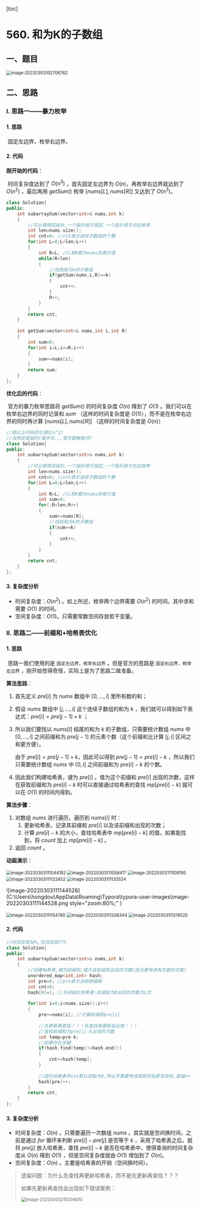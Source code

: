 [toc]

# 560. 和为K的子数组

## 一、题目

<img src="C:\Users\hongdou\AppData\Roaming\Typora\typora-user-images\image-20220303102706762.png" alt="image-20220303102706762" style="zoom:80%;" />

## 二、思路

### I. 思路一——暴力枚举

#### 1. 思路

​	固定左边界，枚举右边界。

#### 2. 代码

**刚开始的代码**：

​	时间复杂度达到了 $O(n^3)$ ，首先固定左边界为 $O(n)$，再枚举右边界就达到了 $O(n^2)$ ，最后再用 $getSum()$ 枚举 $[nums[L],nums[R]]$ 又达到了 $O(n^3)$。

```C++
class Solution{
public:
	int subarraySum(vector<int>& nums,int k)
	{
		//可以使用双指针,一个指针用于固定,一个指针用于向后枚举
		int len=nums.size();
		int cnt=0; //cnt表示连续子数组的个数 
		for(int L=0;L<len;L++)
		{
			int R=L; //L和R都为nums的索引值
			while(R<len)
			{
				//找到和为k的子数组 
				if(getSum(nums,L,R)==k)
				{
					cnt++; 
				}
				R++;
			} 
		}
		return cnt; 
	}
	
	int getSum(vector<int>& nums,int L,int R)
	{
		int sum=0;
		for(int i=L;i<=R;i++)
		{
			sum+=nums[i];
		}
		return sum;
	}
};
```

**优化后的代码**：

​	官方的暴力枚举思路将 $getSum()$ 的时间复杂度 $O(n)$ 降到了 $O(1)$ 。我们可以在枚举右边界的同时记录和 $sum$ （这样的时间复杂度是 $O(1)$），而不是在枚举右边界的同时再计算 $[nums[L],nums[R]]$ （这样的时间复杂度是 $O(n)$）

```C++
//把以上代码优化成O(n^2) 
//当然还是超时(搞半天,,,官方题解差评) 
class Solution{
public:
	int subarraySum(vector<int>& nums,int k)
	{
		//可以使用双指针,一个指针用于固定,一个指针用于向后枚举
		int len=nums.size();
		int cnt=0; //cnt表示连续子数组的个数 
		for(int L=0;L<len;L++)
		{
			int R=L; //L和R都为nums的索引值
			int sum=0;
			for(;R<len;R++)
			{
				sum+=nums[R];
				//找到和为k的子数组 
				if(sum==k)
				{
					cnt++; 
				}
			} 
		}
		return cnt; 
	}
};
```

#### 3. 复杂度分析

* 时间复杂度：$O(n^2)$ 。如上所述，枚举两个边界需要 $O(n^2)$ 的时间，其中求和需要 $O(1)$ 的时间。
* 空间复杂度：$O(1)$。只需要常数空间存放若干变量。

### II. 思路二——前缀和+哈希表优化

#### 1. 思路

​	思路一我们使用的是 `固定左边界，枚举右边界` 。但是官方的思路是 `固定右边界，枚举左边界` ，刚开始觉得奇怪，实际上是为了思路二做准备。

**算法思路**：

1. 首先定义 $pre[i]$ 为 $nums$ 数组中 $[0,...,i]$ 里所有数的和；

2. 假设 $nums$ 数组中 $[j,...,i]$ 这个连续子数组的和为 $k$ ，我们就可以得到如下表达式：$pre[i]=pre[j-1]+k$ ；

3. 所以我们要找以 $nums[i]$ 结尾的和为 $k$ 的子数组，只需要统计数组 $nums$ 中 $[0,...,i]$ 之间前缀和为 $pre[j-1]$ 的元素个数（这个前缀和比计算 $[j,i]$ 区间之和更方便）。

   由于 $pre[i]=pre[j-1]+k$，因此可以得到 $pre[j-1]=pre[i]-k$ ，所以我们只需要统计数组 $nums$ 中 $[0,i]$ 之间前缀和为 $pre[i]-k$ 的个数。

4. 因此我们构建哈希表，键为 $pre[i]$ ，值为这个前缀和 $pre[i]$ 出现的次数，这样在获取前缀和为 $pre[i]-k$ 时可以直接通过哈希表的查找 $mp[pre[i]-k]$ 就可以在 $O(1)$ 的时间内得到。

**算法步骤**：

1. 对数组 $nums$ 进行遍历，遍历到 $nums[i]$ 时：
   1. 更新哈希表，记录其前缀和 $pre[i]$ 以及该前缀和出现的次数；
   2. 计算 $pre[i]-k$ 的大小，查找哈希表中 $mp[pre[i]-k]$ 的值，如果能找到，将 $count$ 加上 $mp[pre[i]-k]$ 。
2. 返回 $count$ 。

**动画演示**：

<img src="C:\Users\hongdou\AppData\Roaming\Typora\typora-user-images\image-20220303111044192.png" alt="image-20220303111044192" style="zoom:80%;" />

<img src="C:\Users\hongdou\AppData\Roaming\Typora\typora-user-images\image-20220303111058417.png" alt="image-20220303111058417" style="zoom:80%;" />

<img src="C:\Users\hongdou\AppData\Roaming\Typora\typora-user-images\image-20220303111109195.png" alt="image-20220303111109195" style="zoom:80%;" />

<img src="C:\Users\hongdou\AppData\Roaming\Typora\typora-user-images\image-20220303111122452.png" alt="image-20220303111122452" style="zoom:80%;" />

<img src="C:\Users\hongdou\AppData\Roaming\Typora\typora-user-images\image-20220303111133524.png" alt="image-20220303111133524" style="zoom:80%;" />

![image-20220303111144528](C:\Users\hongdou\AppData\Roaming\Typora\typora-user-images\image-20220303111144528.png style="zoom:80%;" )

<img src="C:\Users\hongdou\AppData\Roaming\Typora\typora-user-images\image-20220303111154780.png" alt="image-20220303111154780" style="zoom:80%;" />

<img src="C:\Users\hongdou\AppData\Roaming\Typora\typora-user-images\image-20220303111206344.png" alt="image-20220303111206344" style="zoom:80%;" />

<img src="C:\Users\hongdou\AppData\Roaming\Typora\typora-user-images\image-20220303111218525.png" alt="image-20220303111218525" style="zoom:80%;" />

#### 2. 代码

```C++
//时间击败38%,空间击败77% 
class Solution{
public:
	int subarraySum(vector<int>& nums,int k)
	{
		//创建哈希表,键为前缀和,值为该前缀和出现的次数(因为要考虑有负数的可能) 
		unordered_map<int,int> hash;
		int pre=0; //pre表示当前前缀和 
		int cnt=0;
		hash[0]=1; //先初始化哈希表:前缀和为0出现的次数为1次 
		
		for(int i=0;i<nums.size();i++)
		{
			pre+=nums[i]; //计算前缀和pre[i]
			
            //先更新再查找！！！先查找再更新会出错！！！
			//查找前缀和为pre[i]-k出现的次数
			int temp=pre-k;
			//如果存在该键 
			if(hash.find(temp)!=hash.end())
			{
				cnt+=hash[temp];
			} 
			
			//因为哈希表中int默认初始为0,所以不需要考虑其刚开始是否存在,直接++
			hash[pre]++; 
		}
		return cnt;
	}
};
```

#### 3. 复杂度分析

* 时间复杂度：$O(n)$ 。只需要遍历一次数组 $nums$ 。其实就是空间换时间，之前是通过 $for$ 循环来判断 $pre[i]-pre[j]$ 是否等于 $k$ ，采用了哈希表之后，就将 $pre[j]$ 放入哈希表，查找 $pre[i]-k$ 是否在哈希表中，使得查询的时间复杂度从 $O(n)$ 降到 $O(1)$ ，但是空间复杂度就由 $O(1)$ 增加到了 $O(n)$。
* 空间复杂度：$O(n)$ 。主要是哈希表的开销（空间换时间）。

> 遗留问题：为什么先查找再更新哈希表，而不是先更新再查找？？？
>
> 如果先更新再查找会出现如下错误案例：
>
> <img src="C:\Users\hongdou\AppData\Roaming\Typora\typora-user-images\image-20220303215204010.png" alt="image-20220303215204010" style="zoom:80%;" />

























